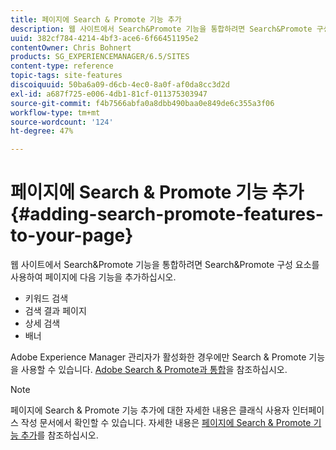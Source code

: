 ```yaml
---
title: 페이지에 Search & Promote 기능 추가
description: 웹 사이트에서 Search&Promote 기능을 통합하려면 Search&Promote 구성 요소를 사용하여 페이지에 키워드 검색, 검색 결과 페이지, 상세 검색 및 배너 기능을 추가하십시오.
uuid: 382cf784-4214-4bf3-ace6-6f66451195e2
contentOwner: Chris Bohnert
products: SG_EXPERIENCEMANAGER/6.5/SITES
content-type: reference
topic-tags: site-features
discoiquuid: 50ba6a09-d6cb-4ec0-8a0f-af0da8cc3d2d
exl-id: a687f725-e006-4db1-81cf-011375303947
source-git-commit: f4b7566abfa0a8dbb490baa0e849de6c355a3f06
workflow-type: tm+mt
source-wordcount: '124'
ht-degree: 47%

---
```


# 페이지에 Search &amp; Promote 기능 추가{#adding-search-promote-features-to-your-page}

웹 사이트에서 Search&amp;Promote 기능을 통합하려면 Search&amp;Promote 구성 요소를 사용하여 페이지에 다음 기능을 추가하십시오.

* 키워드 검색
* 검색 결과 페이지
* 상세 검색
* 배너

Adobe Experience Manager 관리자가 활성화한 경우에만 Search &amp; Promote 기능을 사용할 수 있습니다. [Adobe Search &amp; Promote과 통합](/help/sites-administering/search-and-promote.md)을 참조하십시오.

>[!NOTE]
>
>페이지에 Search &amp; Promote 기능 추가에 대한 자세한 내용은 클래식 사용자 인터페이스 작성 문서에서 확인할 수 있습니다. 자세한 내용은 [페이지에 Search &amp; Promote 기능 추가](/help/sites-classic-ui-authoring/classic-feature-search-promote.md)를 참조하십시오.
